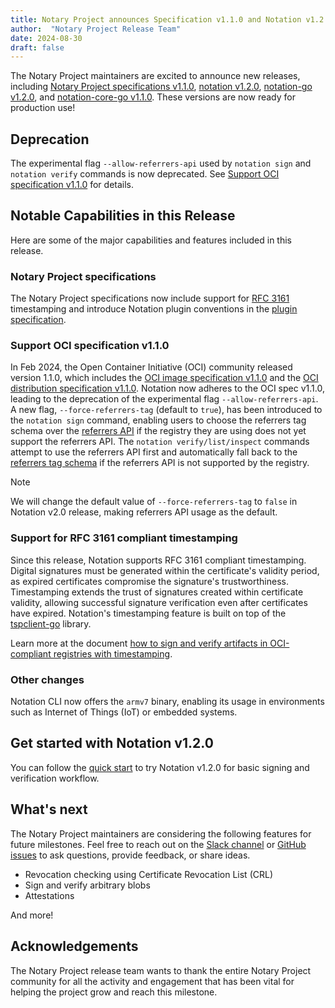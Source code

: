 ```yaml
---
title: Notary Project announces Specification v1.1.0 and Notation v1.2.0!
author:  "Notary Project Release Team"
date: 2024-08-30
draft: false
---
```


The Notary Project maintainers are excited to announce new releases, including [Notary Project specifications v1.1.0](https://github.com/notaryproject/specifications/releases/tag/v1.1.0), [notation v1.2.0](https://github.com/notaryproject/notation/releases/tag/v1.2.0), [notation-go v1.2.0](https://github.com/notaryproject/notation-go/releases/tag/v1.1.0), and [notation-core-go v1.1.0](https://github.com/notaryproject/notation-core-go/releases/tag/v1.1.0). These versions are now ready for production use!

## Deprecation

The experimental flag `--allow-referrers-api` used by `notation sign` and `notation verify` commands is now deprecated. See [Support OCI specification v1.1.0](#support-oci-specification-v110) for details.

## Notable Capabilities in this Release

Here are some of the major capabilities and features included in this release.

### Notary Project specifications

The Notary Project specifications now include support for [RFC 3161](https://www.rfc-editor.org/rfc/rfc3161) timestamping and introduce Notation plugin conventions in the [plugin specification](https://github.com/notaryproject/specifications/blob/v1.1.0/specs/plugin-extensibility.md).

### Support OCI specification v1.1.0

In Feb 2024, the Open Container Initiative (OCI) community released version 1.1.0, which includes the [OCI image specification v1.1.0](https://github.com/opencontainers/image-spec/releases/tag/v1.1.0) and the [OCI distribution specification v1.1.0](https://github.com/opencontainers/distribution-spec/releases/tag/v1.1.0). Notation now adheres to the OCI spec v1.1.0, leading to the deprecation of the experimental flag `--allow-referrers-api`. A new flag, `--force-referrers-tag` (default to `true`), has been introduced to the `notation sign` command, enabling users to choose the referrers tag schema over the [referrers API](https://github.com/opencontainers/distribution-spec/blob/v1.1.0/spec.md#enabling-the-referrers-api) if the registry they are using does not yet support the referrers API. The `notation verify/list/inspect` commands attempt to use the referrers API first and automatically fall back to the [referrers tag schema](https://github.com/opencontainers/distribution-spec/blob/v1.1.0/spec.md#referrers-tag-schema) if the referrers API is not supported by the registry.

> [!NOTE]
> We will change the default value of `--force-referrers-tag` to `false` in Notation v2.0 release, making referrers API usage as the default.

### Support for RFC 3161 compliant timestamping

Since this release, Notation supports RFC 3161 compliant timestamping. Digital signatures must be generated within the certificate's validity period, as expired certificates compromise the signature's trustworthiness. Timestamping extends the trust of signatures created within certificate validity, allowing successful signature verification even after certificates have expired. Notation's timestamping feature is built on top of the [tspclient-go](https://github.com/notaryproject/tspclient-go) library.

Learn more at the document [how to sign and verify artifacts in OCI-compliant registries with timestamping](../../docs/user-guides/how-to/timestamping.md).

### Other changes

Notation CLI now offers the `armv7` binary, enabling its usage in environments such as Internet of Things (IoT) or embedded systems.

## Get started with Notation v1.2.0

You can follow the [quick start](../../docs/quickstart-guides/quickstart-sign-image-artifact.md) to try Notation v1.2.0 for basic signing and verification workflow.

## What's next

The Notary Project maintainers are considering the following features for future milestones. Feel free to reach out on the [Slack channel](https://app.slack.com/client/T08PSQ7BQ/CQUH8U287/) or [GitHub issues](https://github.com/notaryproject/notation/issues) to ask questions, provide feedback, or share ideas.

- Revocation checking using Certificate Revocation List (CRL)
- Sign and verify arbitrary blobs
- Attestations

And more!

## Acknowledgements

The Notary Project release team wants to thank the entire Notary Project community for all the activity and engagement that has been vital for helping the project grow and reach this milestone.
